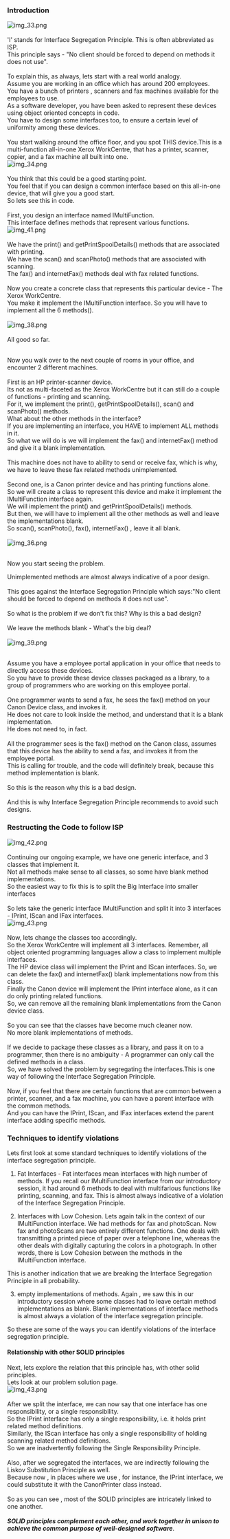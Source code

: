 ### Introduction
![img_33.png](img_33.png) <br>
 <br>
'I' stands for Interface Segregation Principle. This is often abbreviated as ISP. <br>
This principle says - "No client should be forced to depend on methods it does not use". <br>
 <br>
To explain this, as always, lets start with a real world analogy. <br>
Assume you are working in an office which has around 200 employees. <br>
You have a bunch of printers , scanners and fax machines available for the employees to use. <br>
As a software developer, you have been asked to represent these devices using object oriented concepts in code. <br>
You have to design some interfaces too, to ensure a certain level of uniformity among these devices. <br>
 <br>
You start walking around the office floor, and you spot THIS device.This is a multi-function all-in-one Xerox WorkCentre, that has a printer, scanner, copier, and a fax machine all built into one. <br>
![img_34.png](img_34.png) <br>
 <br>
You think that this could be a good starting point. <br>
You feel that if you can design a common interface based on this all-in-one device, that will give you a good start. <br>
So lets see this in code. <br>
 <br>
First, you design an interface named IMultiFunction. <br>
This interface defines methods that represent various functions. <br>
 ![img_41.png](img_41.png) <br>
 <br>
We have the print() and getPrintSpoolDetails() methods that are associated with printing. <br>
We have the scan() and scanPhoto() methods that are associated with scanning. <br>
The fax() and internetFax() methods deal with fax related functions. <br>
 <br>
Now you create a concrete class that represents this particular device - The Xerox WorkCentre. <br>
You make it implement the IMultiFunction interface. So you will have to implement all the 6 methods(). <br> <br>
![img_38.png](img_38.png)
 <br> <br>
All good so far. <br> <br>

Now you walk over to the next couple of rooms in your office, and encounter 2 different machines. <br> <br>
First is an HP printer-scanner device. <br>
Its not as multi-faceted as the Xerox WorkCentre but it can still do a couple of functions - printing and scanning. <br>
For it, we implement the print(), getPrintSpoolDetails(), scan() and scanPhoto() methods. <br>
What about the other methods in the interface? <br>
If you are implementing an interface, you HAVE to implement ALL methods in it. <br>
So what we will do is we will implement the fax() and internetFax() method and give it a blank implementation. <br>
 <br>
This machine does not have to ability to send or receive fax, which is why, we have to leave these fax related methods unimplemented. <br>
 <br>
Second one, is a Canon printer device and has printing functions alone. <br>
So we will create a class to represent this device and make it implement the IMultiFunction interface again. <br>
We will implement the print() and getPrintSpoolDetails() methods. <br>
But then, we will have to implement all the other methods as well and leave the implementations blank. <br>
So scan(), scanPhoto(), fax(), internetFax() , leave it all blank. <br>
 <br>
![img_36.png](img_36.png) <br>
 <br>

Now you start seeing the problem. <br>

Unimplemented methods are almost always indicative of a poor design. <br>
 <br>
This goes against the Interface Segregation Principle which says:"No client should be forced to depend on methods it does not use". <br>
 <br>
So what is the problem if we don't fix this? Why is this a bad design? <br>
 <br>
We leave the methods blank - What's the big deal? <br>
 <br>
![img_39.png](img_39.png) <br>
 <br>

Assume you have a employee portal application in your office that needs to directly access these devices. <br>
So you have to provide these device classes packaged as a library, to a group of programmers who are working on this employee portal. <br>
 <br>
One programmer wants to send a fax, he sees the fax() method on your Canon Device class, and invokes it. <br>
He does not care to look inside the method, and understand that it is a blank implementation. <br>
He does not need to, in fact. <br>
 <br>
All the programmer sees is the fax() method on the Canon class, assumes that this device has the ability to send a fax, and invokes it from the employee portal. <br>
This is calling for trouble, and the code will definitely break, because this method implementation is blank. <br>
 <br>
So this is the reason why this is a bad design. <br>
 <br>
And this is why Interface Segregation Principle recommends to avoid such designs. <br>

### Restructing the Code to follow ISP
![img_42.png](img_42.png) <br>
 <br>
Continuing our ongoing example, we have one generic interface, and 3 classes that implement it. <br>
Not all methods make sense to all classes, so some have blank method implementations. <br>
So the easiest way to fix this is to split the Big Interface into smaller interfaces <br>
 <br>
So lets take the generic interface IMultiFunction and split it into 3 interfaces - IPrint, IScan and IFax interfaces. <br>
![img_43.png](img_43.png) <br>
 <br>
Now, lets change the classes too accordingly. <br>
So the Xerox WorkCentre will implement all 3 interfaces. Remember, all object oriented programming languages allow a class to implement multiple interfaces. <br>
The HP device class will implement the IPrint and IScan interfaces.  So, we can delete the fax() and internetFax() blank implementations now from this class. <br>
Finally the Canon device will implement the IPrint interface alone, as it can do only printing related functions. <br>
So, we can remove all the remaining blank implementations from the Canon device class. <br>
 <br>
So you can see that the classes have become much cleaner now. <br>
No more blank implementations of methods. <br>
 <br>
If we decide to package these classes as a library, and pass it on to a programmer, then there is no ambiguity - A programmer can only call the defined methods in a class. <br>
So, we have solved the problem by segregating the interfaces.This is one way of following the Interface Segregation Principle. <br>
 <br>
Now, if you feel that there are certain functions that are common between a printer, scanner, and a fax machine, you can have a parent interface with the common methods. <br> 
And you can have the IPrint, IScan, and IFax interfaces extend the parent interface adding specific methods. <br>


### Techniques to identify violations
Lets first look at some standard techniques to identify violations of the interface segregation principle.

1. Fat Interfaces -
Fat interfaces mean interfaces with high number of methods.
If you recall our IMultiFunction interface from our introductory session, it had around 6 methods to deal with multifarious functions like printing, scanning, and fax.
This is almost always indicative of a violation of the Interface Segregation Principle.

2. Interfaces with Low Cohesion.
Lets again talk in the context of our IMultiFunction interface. 
We had methods for fax and photoScan. Now fax and photoScans are two entirely different functions.
One deals with transmitting a printed piece of paper over a telephone line, whereas the other deals with digitally capturing the colors in a photograph.
In other words, there is Low Cohesion between the methods in the IMultiFunction interface.

This is another indication that we are breaking the Interface Segregation Principle in all probability.

3. empty implementations of methods.
Again , we saw this in our introductory session where some classes had to leave certain method implementations as blank.
Blank implementations of interface methods is almost always a violation of the interface segregation principle.

So these are some of the ways you can identify violations of the interface segregation principle.

#### Relationship with other SOLID principles
Next, lets explore the relation that this principle has, with other solid principles. <br>
Lets look at our problem solution page. <br>
![img_43.png](img_43.png) <br>
 <br>
After we split the interface, we can now say that one interface has one responsibility, or a single responsibility. <br>
So the IPrint interface has only a single responsibility, i.e. it holds print related method definitions. <br>
Similarly, the IScan interface has only a single responsibility of holding scanning related method definitions. <br>
So we are inadvertently following the Single Responsibility Principle.  <br>
 <br>
Also, after we segregated the interfaces, we are indirectly following the Liskov Substitution Principle as well. <br>
Because now , in places where we use , for instance, the IPrint interface, we could substitute it with the CanonPrinter class instead. <br>
 <br>
So as you can see , most of the SOLID principles are intricately linked to one another. <br>
 <br>
**_SOLID principles complement each other, and work together in unison to achieve the common purpose of well-designed software_**. <br>